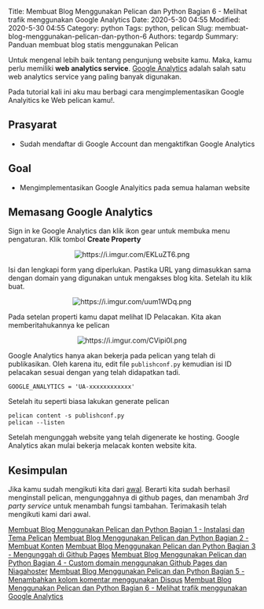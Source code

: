 Title: Membuat Blog Menggunakan Pelican dan Python Bagian 6 - Melihat trafik menggunakan Google Analytics
Date: 2020-5-30 04:55
Modified: 2020-5-30 04:55
Category: python
Tags: python, pelican 
Slug: membuat-blog-menggunakan-pelican-dan-python-6
Authors: tegardp
Summary: Panduan membuat blog statis menggunakan Pelican

Untuk mengenal lebih baik tentang pengunjung website kamu. Maka, kamu perlu memiliki **web analytics service**. [Google Analytics](https://analytics.google.com/analytics/web/) adalah salah satu web analytics service yang paling banyak digunakan.

Pada tutorial kali ini aku mau berbagi cara mengimplementasikan Google Analyitics ke Web pelican kamu!.

## Prasyarat
* Sudah mendaftar di Google Account dan mengaktifkan Google Analytics

## Goal
- Mengimplementasikan Google Analyitics pada semua halaman website

## Memasang Google Analytics
Sign in ke Google Analytics dan klik ikon gear untuk membuka menu pengaturan. Klik tombol **Create Property**

<p align="center">
  <img src="https://i.imgur.com/EKLuZT6.png" alt="https://i.imgur.com/EKLuZT6.png">
</p>

Isi dan lengkapi form yang diperlukan. Pastika URL yang dimasukkan sama dengan domain yang digunakan untuk mengakses blog kita. Setelah itu klik buat.

<p align="center">
  <img src="https://i.imgur.com/uum1WDq.png" alt="https://i.imgur.com/uum1WDq.png">
</p>

Pada setelan properti kamu dapat melihat ID Pelacakan. Kita akan memberitahukannya ke pelican

<p align="center">
  <img src="https://i.imgur.com/CVipi0l.png" alt="https://i.imgur.com/CVipi0l.png">
</p>

Google Analytics hanya akan bekerja pada pelican yang telah di publikasikan. Oleh karena itu, edit file ```publishconf.py``` kemudian isi ID pelacakan sesuai dengan yang telah didapatkan tadi.

```
GOOGLE_ANALYTICS = 'UA-xxxxxxxxxxxx'
```

Setelah itu seperti biasa lakukan generate pelican

```
pelican content -s publishconf.py
pelican --listen
```

Setelah mengunggah website yang telah digenerate ke hosting. Google Analytics akan mulai bekerja melacak konten website kita.

## Kesimpulan
Jika kamu sudah mengikuti kita dari [awal]({filename}/articles/python/membuat-blog-menggunakan-pelican-dan-python-1.md). Berarti kita sudah berhasil menginstall pelican, mengunggahnya di github pages, dan menambah *3rd party service* untuk menambah fungsi tambahan. Terimakasih telah mengikuti kami dari awal.

[Membuat Blog Menggunakan Pelican dan Python Bagian 1 - Instalasi dan Tema Pelican]({filename}/articles/python/membuat-blog-menggunakan-pelican-dan-python-1.md)
[Membuat Blog Menggunakan Pelican dan Python Bagian 2 - Membuat Konten]({filename}/articles/python/membuat-blog-menggunakan-pelican-dan-python-2.md)
[Membuat Blog Menggunakan Pelican dan Python Bagian 3 - Mengunggah di Github Pages]({filename}/articles/python/membuat-blog-menggunakan-pelican-dan-python-3.md)
[Membuat Blog Menggunakan Pelican dan Python Bagian 4 - Custom domain menggunakan Github Pages dan Niagahoster]({filename}/articles/python/membuat-blog-menggunakan-pelican-dan-python-4)
[Membuat Blog Menggunakan Pelican dan Python Bagian 5 - Menambahkan kolom komentar menggunakan Disqus]({filename}/articles/python/membuat-blog-menggunakan-pelican-dan-python-5.md)
[Membuat Blog Menggunakan Pelican dan Python Bagian 6 - Melihat trafik menggunakan Google Analytics]({filename}/articles/python/membuat-blog-menggunakan-pelican-dan-python-6.md)